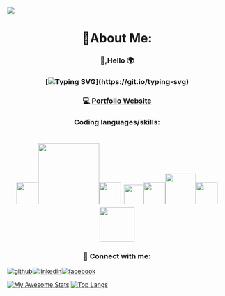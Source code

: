 ![](https://komarev.com/ghpvc/?username=gcteamdev)

#  <div align="center"> 🚀About Me: </div>

### <div align="center">👋,Hello 🌍  </div>
### <div align="center"> [![Typing SVG](https://readme-typing-svg.demolab.com?font=roboto&weight=900&size=30&pause=800&color=0905B5&width=435&lines=Hi+I+am+G.+Hamza+Choudhury;A+Full-stack+developer+🧑🏻‍💻;It's+nice+to+meet+you!)](https://git.io/typing-svg)
  </div>

### <div align="center">💻 [Portfolio Website](https://gcteam.dev) </div>

### <div align="center"> Coding languages/skills: </div> 
  # <div align="center"> <img src="https://user-images.githubusercontent.com/96953205/169663844-b9fdbdae-fc4e-4faa-8bc1-9a8e06ba98c7.png" width="50"><img src="https://instil.co/static/5ffd63e15c8dc269360ec736cdc9141e/616dc/Stack.png" width="140"><img src="https://user-images.githubusercontent.com/96953205/169663972-86d6f44c-b645-45f0-b927-1ea55fb80147.png" width="50">   <img src="https://user-images.githubusercontent.com/96953205/169664040-6150544d-a068-4aa6-bb42-96b9f3bab50a.png" width="45"><img src="https://cdn.iconscout.com/icon/free/png-512/postgresql-11-1175122.png?w=256&f=avif" width="50"><img src="https://cdn-clekk.nitrocdn.com/tkvYXMZryjYrSVhxKeFTeXElceKUYHeV/assets/images/optimized/rev-54b50ac/wp-content/uploads/2020/12/node.js-logo-image-2048x1170.png" width="70"><img src="https://user-images.githubusercontent.com/96953205/169664809-d8a3bb84-9190-4be1-a0e3-be3cb1f8694b.png" width="50"><img src="https://miro.medium.com/v2/resize:fit:828/format:webp/1*RWc78aUjHJZp41lMxnFdyw.png" width ="80"> </div>



### <div align="center"> 🤝 Connect with me:  


[1]: http://www.github.com/gcteamdev/gcteamdev/edit/main/README.md
[2]: https://www.facebook.com/profile.php?id=100077323763865
[3]: https://www.linkedin.com/in/g-hamza-choudhury-a5889722a/


[![github](https://cloud.githubusercontent.com/assets/17016297/18839843/0e06a67a-83d2-11e6-993a-b35a182500e0.png)][1][![linkedin](https://cloud.githubusercontent.com/assets/17016297/18839848/0fc7e74e-83d2-11e6-8c6a-277fc9d6e067.png)][3][![facebook](https://cloud.githubusercontent.com/assets/17016297/18839836/0a06deb4-83d2-11e6-8078-1d0974af0f63.png)][2]



</div>









[![My Awesome Stats](https://awesome-github-stats.azurewebsites.net/user-stats/gcteamdev?cardType=github&theme=highcontrast)](https://git.io/awesome-stats-card)
[![Top Langs](https://github-readme-stats.vercel.app/api/top-langs/?username=gcteamdev&layout=compact)](https://github.com/gcteamdev)


